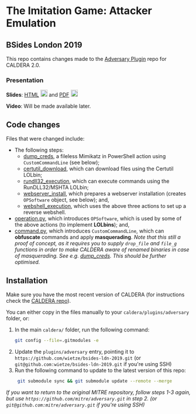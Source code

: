 # The Imitation Game: Attacker Emulation
## BSides London 2019

This repo contains changes made to the [Adversary Plugin](https://github.com/mitre/adversary) repo for CALDERA 2.0.

### Presentation
**Slides**: [HTML](https://wietze.github.io/bsides-ldn-2019/) <img src="https://wietze.github.io/img/html.svg" alt="HTML" width="19"/> and [PDF](https://wietze.github.io/bsides-ldn-2019/slides.pdf) <img src="https://wietze.github.io/img/pdf.svg" alt="PDF" width="19"/>

**Video**: Will be made available later.

## Code changes
Files that were changed include:
* The following steps:
  * [dump_creds](app/steps/dumpcreds.py), a fileless Mimikatz in PowerShell action using `CustomCommandLine` (see below);
  * [certutil_download](app/steps/certutildownload.py), which can download files using the Certutil LOLbin;
  * [rundll32_execution](app/steps/rundll32execution.py), which can execute commands using the RunDLL32/MSHTA LOLbin;
  * [webserver_install](app/steps/webserverinstall.py), which prepares a webserver installation (creates `OPSoftware` object, see below); and,
  * [webshell_execution](app/steps/webshellexecution.py), which uses the above three actions to set up a reverse webshell.
* [operation.py](app/operation/operation.py), which introduces `OPSoftware`, which is used by some of the above actions (to implement **LOLbins**); and,
* [command.py](app/commands/command.py), which introduces `CustomCommandLine`, which can **obfuscate** commands and apply **masquerading**.
_Note that this still a proof of concept, as it requires you to supply `drop_file` and `file_g` functions in order to make CALDERA aware of renamed binaries in case of masquerading. See e.g. [dump_creds](app/steps/dumpcreds.py#L54-L60). This should be further optimised._

## Installation
Make sure you have the most recent version of CALDERA (for instructions check the [CALDERA repo](https://github.com/mitre/caldera)).

You can either copy in the files manually to your `caldera/plugins/adversary` folder, or:
1. In the main `caldera/` folder, run the following command:
   ```bash
   git config --file=.gitmodules -e
   ```
2. Update the `plugins/adversary` entry, pointing it to `https://github.com/wietze/bsides-ldn-2019.git`
   (or `git@github.com:wietze/bsides-ldn-2019.git` if you're using SSH)
3. Run the following command to update to the latest version of this repo:
   ```bash
    git submodule sync && git submodule update --remote --merge
   ```

_If you want to return to the original MITRE repository, follow steps 1-3 again, but use `https://github.com/mitre/adversary.git` in step 2._
_(or `git@github.com:mitre/adversary.git` if you're using SSH)_
